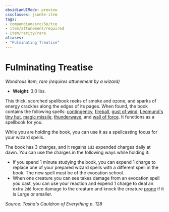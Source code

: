 ```yaml
---
obsidianUIMode: preview
cssclasses: json5e-item
tags:
- compendium/src/5e/tce
- item/attunement/required
- item/rarity/rare
aliases: 
- "Fulminating Treatise"
---
```

# Fulminating Treatise
*Wondrous item, rare (requires attunement by a wizard)*  

- **Weight**: 3.0 lbs.

This thick, scorched spellbook reeks of smoke and ozone, and sparks of energy crackles along the edges of its pages. When found, the book contains the following spells: [contingency](Mechanics/spells/contingency.md), [fireball](Mechanics/spells/fireball.md), [gust of wind](Mechanics/spells/gust-of-wind.md), [Leomund's tiny hut](Mechanics/spells/leomunds-tiny-hut.md), [magic missile](Mechanics/spells/magic-missile.md), [thunderwave](Mechanics/spells/thunderwave.md), and [wall of force](Mechanics/spells/wall-of-force.md). It functions as a spellbook for you.

While you are holding the book, you can use it as a spellcasting focus for your wizard spells.

The book has 3 charges, and it regains `1d3` expended charges daily at dawn. You can use the charges in the following ways while holding it:

- If you spend 1 minute studying the book, you can expend 1 charge to replace one of your prepared wizard spells with a different spell in the book. The new spell must be of the evocation school.  
- When one creature you can see takes damage from an evocation spell you cast, you can use your reaction and expend 1 charge to deal an extra `2d6` force damage to the creature and knock the creature [prone](Mechanics/Rules/conditions.md#Prone) if it is Large or smaller.  

*Source: Tasha's Cauldron of Everything p. 128*